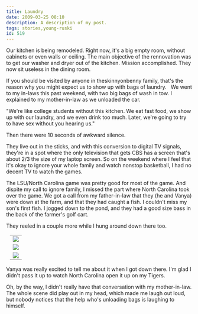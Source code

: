 ```yaml
---
title: Laundry
date: 2009-03-25 08:10
description: A description of my post.
tags: stories,young-ruski
id: 519
---
```

Our kitchen is being remodeled.  Right now, it's a big empty room, without cabinets or even walls or ceiling.  The main objective of the rennovation was to get our washer and dryer out of the kitchen.  Mission accomplished.  They now sit useless in the dining room.

If you should be visited by anyone in theskinnyonbenny family, that's the reason why you might expect us to show up with bags of laundry.
<span class="spanEndPreview">&nbsp;</span>
We went to my in-laws this past weekend, with two big bags of wash in tow.  I explained to my mother-in-law as we unloaded the car.

"We're like college students without this kitchen.  We eat fast food, we show up with our laundry, and we even drink too much.  Later, we're going to try to have sex without you hearing us."

Then there were 10 seconds of awkward silence.

They live out in the sticks, and with this conversion to digital TV signals, they're in a spot where the only television that gets CBS has a screen that's about 2/3 the size of my laptop screen.  So on the weekend where I feel that it's okay to ignore your whole family and watch nonstop basketball, I had no decent TV to watch the games.

The LSU/North Carolina game was pretty good for most of the game.  And dispite my call to ignore family, I missed the part where North Carolina took over the game.  We got a call from my father-in-law that they (he and Vanya) were down at the farm, and that they had caught a fish.  I couldn't miss my son's first fish.  I jogged down to the pond, and they had a good size bass in the back of the farmer's golf cart.

They reeled in a couple more while I hung around down there too.

<table style="align:center; margin-left:10px;">
<tr><td><img src="/img/vanya-fishcatch2.jpg"></td></tr>
<tr><td><img src="/img/vanya-fishcatch1.jpg"></td></tr>
<tr><td><img src="/img/vanya-fishcatch4.jpg"></td></tr>
</table>

Vanya was really excited to tell me about it when I got down there.  I'm glad I didn't pass it up to watch North Carolina open it up on my Tigers.

Oh, by the way, I didn't really have that conversation with my mother-in-law.  The whole scene did play out in my head, which made me laugh out loud, but nobody notices that the help who's unloading bags is laughing to himself.